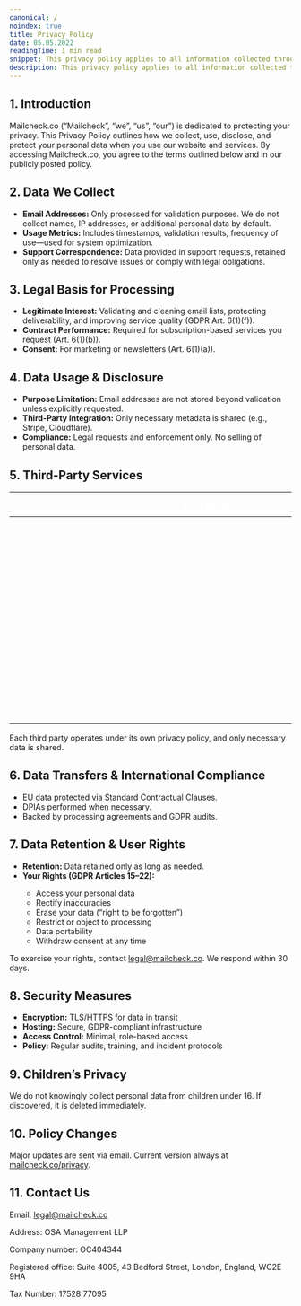 ```yaml
---
canonical: /
noindex: true
title: Privacy Policy
date: 05.05.2022
readingTime: 1 min read
snippet: This privacy policy applies to all information collected through our website (such as mailcheck.co).
description: This privacy policy applies to all information collected through our website (such as mailcheck.co).
---
```


  <div class="section">
    <h2>1. Introduction</h2>
    <p>Mailcheck.co (“Mailcheck”, “we”, “us”, “our”) is dedicated to protecting your privacy. This Privacy Policy outlines how we collect, use, disclose, and protect your personal data when you use our website and services. By accessing Mailcheck.co, you agree to the terms outlined below and in our publicly posted policy.</p>
  </div>

  <div class="section">
    <h2>2. Data We Collect</h2>
    <ul>
      <li><strong>Email Addresses:</strong> Only processed for validation purposes. We do not collect names, IP addresses, or additional personal data by default.</li>
      <li><strong>Usage Metrics:</strong> Includes timestamps, validation results, frequency of use—used for system optimization.</li>
      <li><strong>Support Correspondence:</strong> Data provided in support requests, retained only as needed to resolve issues or comply with legal obligations.</li>
    </ul>
  </div>

  <div class="section">
    <h2>3. Legal Basis for Processing</h2>
    <ul>
      <li><strong>Legitimate Interest:</strong> Validating and cleaning email lists, protecting deliverability, and improving service quality (GDPR Art. 6(1)(f)).</li>
      <li><strong>Contract Performance:</strong> Required for subscription-based services you request (Art. 6(1)(b)).</li>
      <li><strong>Consent:</strong> For marketing or newsletters (Art. 6(1)(a)).</li>
    </ul>
  </div>

  <div class="section">
    <h2>4. Data Usage & Disclosure</h2>
    <ul>
      <li><strong>Purpose Limitation:</strong> Email addresses are not stored beyond validation unless explicitly requested.</li>
      <li><strong>Third-Party Integration:</strong> Only necessary metadata is shared (e.g., Stripe, Cloudflare).</li>
      <li><strong>Compliance:</strong> Legal requests and enforcement only. No selling of personal data.</li>
    </ul>
  </div>

  <div class="section">
  <h2>5. Third-Party Services</h2>
  <table class="services-table">
  <thead>
    <tr>
      <th>Service</th>
      <th>Purpose</th>
    </tr>
  </thead>
  <tbody>
    <tr>
      <td>Calendly</td>
      <td>Call scheduling for support</td>
    </tr>
    <tr>
      <td>Cloudflare</td>
      <td>Performance & security (CDN, DDoS)</td>
    </tr>
    <tr>
      <td>Google Tag Manager</td>
      <td>Managing tracking and analytics scripts</td>
    </tr>
    <tr>
      <td>Meta Events (Facebook Pixel)</td>
      <td>Conversion tracking</td>
    </tr>
    <tr>
      <td>SendGrid / Mailgun</td>
      <td>Transactional and notification emails</td>
    </tr>
    <tr>
      <td>Stripe</td>
      <td>Payment processing (incl. AppSumo deals)</td>
    </tr>
    <tr>
      <td>Google Analytics 4</td>
      <td>Website analytics and performance</td>
    </tr>
    <tr>
      <td>Mailchimp (optional)</td>
      <td>Newsletter mailings</td>
    </tr>
  </tbody>
</table>

  <p>Each third party operates under its own privacy policy, and only necessary data is shared.</p>
</div>

  <div class="section">
    <h2>6. Data Transfers & International Compliance</h2>
    <ul>
      <li>EU data protected via Standard Contractual Clauses.</li>
      <li>DPIAs performed when necessary.</li>
      <li>Backed by processing agreements and GDPR audits.</li>
    </ul>
  </div>

  <div class="section">
    <h2>7. Data Retention & User Rights</h2>
    <ul>
    <li><strong>Retention:</strong> Data retained only as long as needed.</li>
    <li><strong>Your Rights (GDPR Articles 15–22):</strong></li>
    <ul>
      <li>Access your personal data</li>
      <li>Rectify inaccuracies</li>
      <li>Erase your data (“right to be forgotten”)</li>
      <li>Restrict or object to processing</li>
      <li>Data portability</li>
      <li>Withdraw consent at any time</li>
    </ul>
    </ul>
    <p>To exercise your rights, contact <a href="mailto:legal@mailcheck.co">legal@mailcheck.co</a>. We respond within 30 days.</p>
  </div>

  <div class="section">
    <h2>8. Security Measures</h2>
    <ul>
      <li><strong>Encryption:</strong> TLS/HTTPS for data in transit</li>
      <li><strong>Hosting:</strong> Secure, GDPR-compliant infrastructure</li>
      <li><strong>Access Control:</strong> Minimal, role-based access</li>
      <li><strong>Policy:</strong> Regular audits, training, and incident protocols</li>
    </ul>
  </div>

  <div class="section">
    <h2>9. Children’s Privacy</h2>
    <p>We do not knowingly collect personal data from children under 16. If discovered, it is deleted immediately.</p>
  </div>

  <div class="section">
    <h2>10. Policy Changes</h2>
    <p>Major updates are sent via email. Current version always at <a href="https://mailcheck.co/privacy">mailcheck.co/privacy</a>.</p>
  </div>

  <div class="section">
    <h2>11. Contact Us</h2>
    <p>Email: <a href="mailto:legal@mailcheck.co">legal@mailcheck.co</a></p>
    <p>Address: OSA Management LLP</p>
    <p>Company number: OC404344</p>
    <p>Registered office: Suite 4005, 43 Bedford Street, London, England, WC2E 9HA</p>
    <p>Tax Number: 17528 77095</p>
  </div>
<style> 
.services-table {
  width: 100%;
  border-collapse: collapse;
  color: #ffffff;
}
.services-table th,
.services-table td {
  padding: 8px;
  text-align: left;
  vertical-align: top;
}
.services-table thead th {
  font-weight: bold;
  font-size: 1.4em;
  text-align: center;
}
</style>
